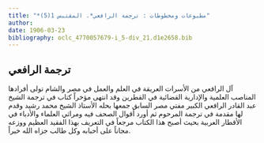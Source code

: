 ```yaml
---
title: "*مطبوعات ومخطوطات : ترجمة الرافعي*. المقتبس 1(5)"
author: 
date: 1906-03-23
bibliography: oclc_4770057679-i_5-div_21.d1e2658.bib
---
```




##  ترجمة الرافعي 


 آل الرافعي من الأسرات العريقة في العلم والعمل في مصر والشام تولى أفرادها المناصب العلمية والإدارية القضائية في القطرين وقد انتهى مؤخراً كتاب في ترجمة  الشيخ عبد القادر الرافعي  الكبير مفتي مصر السابق جمعها بحله  الأستاذ الشيخ محمد رشيد  وقدم لها مقدمة في ترجمة المرحوم ثم أورد أقوال الصحف فيه ومراثي العلماء والأدباء في الأقطار العربية بحيث أصبح هذا الكتاب مرجعاً في التعريف بهذا الفقيد العظيم ووزعه مجاناً على أحبابه وكل طالب جزاه الله خيراً.  
